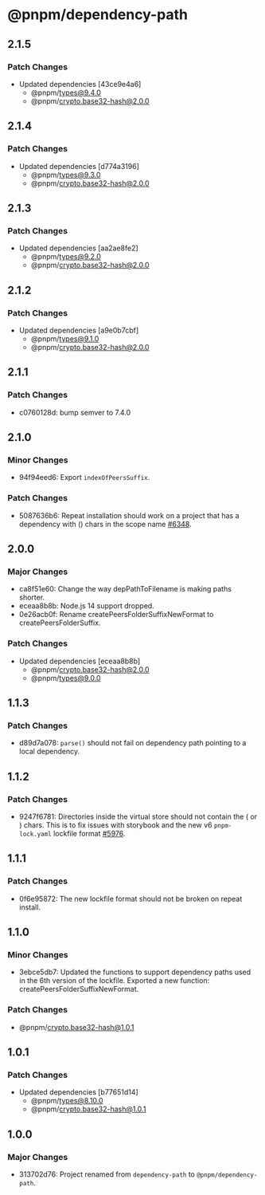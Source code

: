 # @pnpm/dependency-path

## 2.1.5

### Patch Changes

- Updated dependencies [43ce9e4a6]
  - @pnpm/types@9.4.0
  - @pnpm/crypto.base32-hash@2.0.0

## 2.1.4

### Patch Changes

- Updated dependencies [d774a3196]
  - @pnpm/types@9.3.0
  - @pnpm/crypto.base32-hash@2.0.0

## 2.1.3

### Patch Changes

- Updated dependencies [aa2ae8fe2]
  - @pnpm/types@9.2.0
  - @pnpm/crypto.base32-hash@2.0.0

## 2.1.2

### Patch Changes

- Updated dependencies [a9e0b7cbf]
  - @pnpm/types@9.1.0
  - @pnpm/crypto.base32-hash@2.0.0

## 2.1.1

### Patch Changes

- c0760128d: bump semver to 7.4.0

## 2.1.0

### Minor Changes

- 94f94eed6: Export `indexOfPeersSuffix`.

### Patch Changes

- 5087636b6: Repeat installation should work on a project that has a dependency with () chars in the scope name [#6348](https://github.com/pnpm/pnpm/issues/6348).

## 2.0.0

### Major Changes

- ca8f51e60: Change the way depPathToFilename is making paths shorter.
- eceaa8b8b: Node.js 14 support dropped.
- 0e26acb0f: Rename createPeersFolderSuffixNewFormat to createPeersFolderSuffix.

### Patch Changes

- Updated dependencies [eceaa8b8b]
  - @pnpm/crypto.base32-hash@2.0.0
  - @pnpm/types@9.0.0

## 1.1.3

### Patch Changes

- d89d7a078: `parse()` should not fail on dependency path pointing to a local dependency.

## 1.1.2

### Patch Changes

- 9247f6781: Directories inside the virtual store should not contain the ( or ) chars. This is to fix issues with storybook and the new v6 `pnpm-lock.yaml` lockfile format [#5976](https://github.com/pnpm/pnpm/issues/5976).

## 1.1.1

### Patch Changes

- 0f6e95872: The new lockfile format should not be broken on repeat install.

## 1.1.0

### Minor Changes

- 3ebce5db7: Updated the functions to support dependency paths used in the 6th version of the lockfile. Exported a new function: createPeersFolderSuffixNewFormat.

### Patch Changes

- @pnpm/crypto.base32-hash@1.0.1

## 1.0.1

### Patch Changes

- Updated dependencies [b77651d14]
  - @pnpm/types@8.10.0
  - @pnpm/crypto.base32-hash@1.0.1

## 1.0.0

### Major Changes

- 313702d76: Project renamed from `dependency-path` to `@pnpm/dependency-path`.
